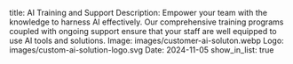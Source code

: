title: AI Training and Support
Description: Empower your team with the knowledge to harness AI effectively. Our comprehensive training programs coupled with ongoing support ensure that your staff are well equipped to use AI tools and solutions.
Image: images/customer-ai-soluton.webp
Logo: images/custom-ai-solution-logo.svg
Date: 2024-11-05
show_in_list: true